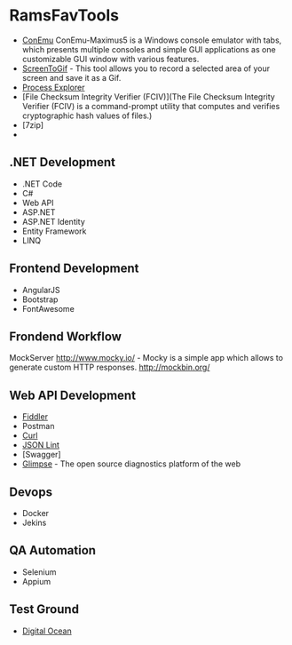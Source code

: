 # RamsFavTools


* [ConEmu](https://conemu.github.io/) ConEmu-Maximus5 is a Windows console emulator with tabs, which presents multiple consoles and simple GUI applications as one customizable GUI window with various features.
* [ScreenToGif](https://screentogif.codeplex.com/) - This tool allows you to record a selected area of your screen and save it as a Gif.
* [Process Explorer](https://technet.microsoft.com/en-us/sysinternals/processexplorer.aspx)
* [File Checksum Integrity Verifier (FCIV)](The File Checksum Integrity Verifier (FCIV) is a command-prompt utility that computes and verifies cryptographic hash values of files.)
* [7zip]
* 

## .NET Development
* .NET Code
* C#
* Web API
* ASP.NET
* ASP.NET Identity
* Entity Framework
* LINQ

## Frontend Development
* AngularJS
* Bootstrap
* FontAwesome

## Frondend Workflow
MockServer
http://www.mocky.io/ - Mocky is a simple app which allows to generate custom HTTP responses. 
http://mockbin.org/



## Web API Development
* [Fiddler](http://www.telerik.com/fiddler) 
* Postman
* [Curl](https://curl.haxx.se/download.html)
* [JSON Lint](http://zaa.ch/jsonlint/)
* [Swagger]
* [Glimpse](http://getglimpse.com/) - The open source diagnostics platform of the web


## Devops
* Docker
* Jekins

## QA Automation
* Selenium
* Appium

## Test Ground
* [Digital Ocean](www.digitalocean.com)
